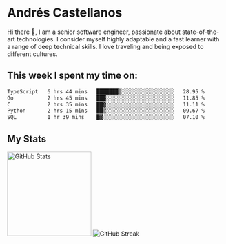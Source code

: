 # Andrés Castellanos

Hi there 👋, I am a senior software engineer, passionate about state-of-the-art technologies. I consider myself highly adaptable and a fast learner with a range of deep technical skills. I love traveling and being exposed to different cultures.

## This week I spent my time on:

<!--START_SECTION:waka-->

```txt
TypeScript   6 hrs 44 mins   ███████▒░░░░░░░░░░░░░░░░░   28.95 %
Go           2 hrs 45 mins   ███░░░░░░░░░░░░░░░░░░░░░░   11.85 %
C            2 hrs 35 mins   ██▓░░░░░░░░░░░░░░░░░░░░░░   11.11 %
Python       2 hrs 15 mins   ██▒░░░░░░░░░░░░░░░░░░░░░░   09.67 %
SQL          1 hr 39 mins    █▓░░░░░░░░░░░░░░░░░░░░░░░   07.10 %
```

<!--END_SECTION:waka-->

## My Stats

<img height="195" src="https://github-readme-stats.vercel.app/api?username=andrescv&show_icons=true&theme=onedark&hide_border=true&card_width=495" alt="GitHub Stats" />

<img src="https://streak-stats.demolab.com?user=andrescv&theme=one-dark-pro&hide_border=true" alt="GitHub Streak" />
